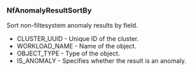### NfAnomalyResultSortBy
Sort non-filtesystem anomaly results by field.

- CLUSTER_UUID - Unique ID of the cluster.
- WORKLOAD_NAME - Name of the object.
- OBJECT_TYPE - Type of the object.
- IS_ANOMALY - Specifies whether the result is an anomaly.
